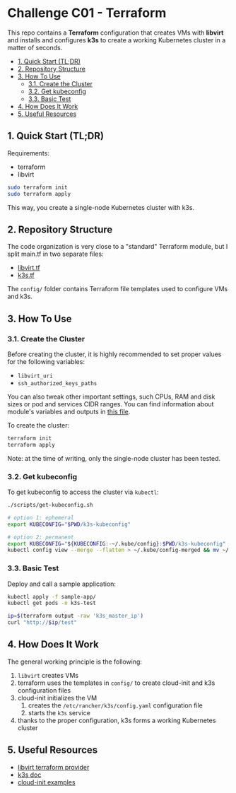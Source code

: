 # Challenge C01 - Terraform

This repo contains a **Terraform** configuration that creates VMs with
**libvirt** and installs and configures **k3s** to create a working Kubernetes
cluster in a matter of seconds.

- [1. Quick Start (TL;DR)](#1-quick-start-tldr)
- [2. Repository Structure](#2-repository-structure)
- [3. How To Use](#3-how-to-use)
  - [3.1. Create the Cluster](#31-create-the-cluster)
  - [3.2. Get kubeconfig](#32-get-kubeconfig)
  - [3.3. Basic Test](#33-basic-test)
- [4. How Does It Work](#4-how-does-it-work)
- [5. Useful Resources](#5-useful-resources)

## 1. Quick Start (TL;DR)

Requirements:

- terraform
- libvirt

```bash
sudo terraform init
sudo terraform apply
```

This way, you create a single-node Kubernetes cluster with k3s.

## 2. Repository Structure

The code organization is very close to a "standard" Terraform module, but I
split main.tf in two separate files:

- [libvirt.tf](./libvirt.tf)
- [k3s.tf](./libvirt.tf)

The `config/` folder contains Terraform file templates used to configure VMs and
k3s.

## 3. How To Use

### 3.1. Create the Cluster

Before creating the cluster, it is highly recommended to set proper values for
the following variables:

- `libvirt_uri`
- `ssh_authorized_keys_paths`

You can also tweak other important settings, such CPUs, RAM and disk sizes or
pod and services CIDR ranges. You can find information about module's variables
and outputs in [this file](./docs/terraform-docs.md). 

To create the cluster:

```bash
terraform init
terraform apply
```

Note: at the time of writing, only the single-node cluster has been tested.

### 3.2. Get kubeconfig

To get kubeconfig to access the cluster via `kubectl`:

```bash
./scripts/get-kubeconfig.sh

# option 1: ephemeral
export KUBECONFIG="$PWD/k3s-kubeconfig"

# option 2: permanent
export KUBECONFIG="${KUBECONFIG:-~/.kube/config}:$PWD/k3s-kubeconfig"
kubectl config view --merge --flatten > ~/.kube/config-merged && mv ~/.kube/config-merged ~/.kube/config
```

### 3.3. Basic Test

Deploy and call a sample application:

```bash
kubectl apply -f sample-app/
kubectl get pods -n k3s-test

ip=$(terraform output -raw 'k3s_master_ip')
curl "http://$ip/test"
```

## 4. How Does It Work

The general working principle is the following:

1. `libvirt` creates VMs
2. terraform uses the templates in `config/` to create cloud-init and k3s
   configuration files
3. cloud-init initializes the VM
   1. creates the `/etc/rancher/k3s/config.yaml` configuration file
   2. starts the `k3s` service
4. thanks to the proper configuration, k3s forms a working Kubernetes cluster

## 5. Useful Resources

- [libvirt terraform provider](https://registry.terraform.io/providers/dmacvicar/libvirt/0.7.6/docs)
- [k3s doc](https://docs.k3s.io/)
- [cloud-init examples](https://cloudinit.readthedocs.io/en/latest/reference/examples.html)
